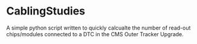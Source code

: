 # CablingStudies

A simple python script written to quickly calcualte the number of read-out chips/modules connected to a DTC in the CMS Outer Tracker Upgrade.
